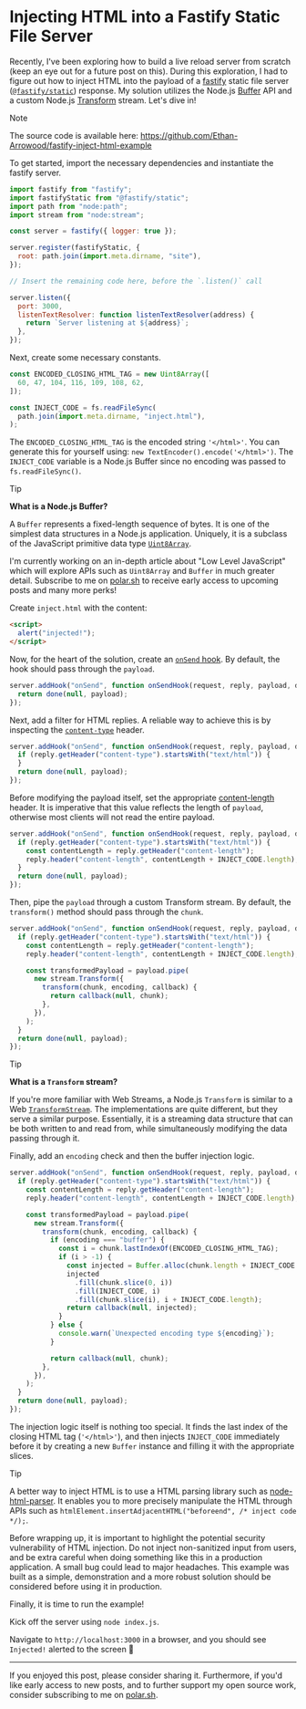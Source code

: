 # Injecting HTML into a Fastify Static File Server

Recently, I've been exploring how to build a live reload server from scratch (keep an eye out for a future post on this). During this exploration, I had to figure out how to inject HTML into the payload of a [fastify](https://fastify.dev) static file server ([`@fastify/static`](https://github.com/fastify/fastify-static)) response. My solution utilizes the Node.js [Buffer](https://nodejs.org/api/buffer.html) API and a custom Node.js [Transform](https://nodejs.org/api/stream.html#class-streamtransform) stream. Let's dive in!

> [!Note]
>
> The source code is available here: https://github.com/Ethan-Arrowood/fastify-inject-html-example

To get started, import the necessary dependencies and instantiate the fastify server.

```js
import fastify from "fastify";
import fastifyStatic from "@fastify/static";
import path from "node:path";
import stream from "node:stream";

const server = fastify({ logger: true });

server.register(fastifyStatic, {
  root: path.join(import.meta.dirname, "site"),
});

// Insert the remaining code here, before the `.listen()` call

server.listen({
  port: 3000,
  listenTextResolver: function listenTextResolver(address) {
    return `Server listening at ${address}`;
  },
});
```

Next, create some necessary constants.

```js
const ENCODED_CLOSING_HTML_TAG = new Uint8Array([
  60, 47, 104, 116, 109, 108, 62,
]);

const INJECT_CODE = fs.readFileSync(
  path.join(import.meta.dirname, "inject.html"),
);
```

The `ENCODED_CLOSING_HTML_TAG` is the encoded string `'</html>'`. You can generate this for yourself using: `new TextEncoder().encode('</html>')`. The `INJECT_CODE` variable is a Node.js Buffer since no encoding was passed to `fs.readFileSync()`.

> [!Tip]
>
> **What is a Node.js Buffer?**
>
> A `Buffer` represents a fixed-length sequence of bytes. It is one of the simplest data structures in a Node.js application. Uniquely, it is a subclass of the JavaScript primitive data type [`Uint8Array`](https://developer.mozilla.org/en-US/docs/Web/JavaScript/Reference/Global_Objects/Uint8Array).
>
> I'm currently working on an in-depth article about "Low Level JavaScript" which will explore APIs such as `Uint8Array` and `Buffer` in much greater detail. Subscribe to me on [polar.sh](https://polar.sh/Ethan-Arrowood/subscriptions) to receive early access to upcoming posts and many more perks!

Create `inject.html` with the content:

```html
<script>
  alert("injected!");
</script>
```

Now, for the heart of the solution, create an [`onSend` hook](https://fastify.dev/docs/latest/Reference/Hooks/#onsend). By default, the hook should pass through the `payload`.

```js
server.addHook("onSend", function onSendHook(request, reply, payload, done) {
  return done(null, payload);
});
```

Next, add a filter for HTML replies. A reliable way to achieve this is by inspecting the [`content-type`](https://developer.mozilla.org/en-US/docs/Web/HTTP/Headers/Content-Type) header.

```js
server.addHook("onSend", function onSendHook(request, reply, payload, done) {
  if (reply.getHeader("content-type").startsWith("text/html")) {
  }
  return done(null, payload);
});
```

Before modifying the payload itself, set the appropriate [content-length](https://developer.mozilla.org/en-US/docs/Web/HTTP/Headers/Content-Length) header. It is imperative that this value reflects the length of `payload`, otherwise most clients will not read the entire payload.

```js
server.addHook("onSend", function onSendHook(request, reply, payload, done) {
  if (reply.getHeader("content-type").startsWith("text/html")) {
    const contentLength = reply.getHeader("content-length");
    reply.header("content-length", contentLength + INJECT_CODE.length);
  }
  return done(null, payload);
});
```

Then, pipe the `payload` through a custom Transform stream. By default, the `transform()` method should pass through the `chunk`.

```js
server.addHook("onSend", function onSendHook(request, reply, payload, done) {
  if (reply.getHeader("content-type").startsWith("text/html")) {
    const contentLength = reply.getHeader("content-length");
    reply.header("content-length", contentLength + INJECT_CODE.length);

    const transformedPayload = payload.pipe(
      new stream.Transform({
        transform(chunk, encoding, callback) {
          return callback(null, chunk);
        },
      }),
    );
  }
  return done(null, payload);
});
```

> [!TIP]
>
> **What is a `Transform` stream?**
>
> If you're more familiar with Web Streams, a Node.js `Transform` is similar to a Web [`TransformStream`](https://developer.mozilla.org/en-US/docs/Web/API/TransformStream). The implementations are quite different, but they serve a similar purpose. Essentially, it is a streaming data structure that can be both written to and read from, while simultaneously modifying the data passing through it.

Finally, add an `encoding` check and then the buffer injection logic.

```js
server.addHook("onSend", function onSendHook(request, reply, payload, done) {
  if (reply.getHeader("content-type").startsWith("text/html")) {
    const contentLength = reply.getHeader("content-length");
    reply.header("content-length", contentLength + INJECT_CODE.length);

    const transformedPayload = payload.pipe(
      new stream.Transform({
        transform(chunk, encoding, callback) {
          if (encoding === "buffer") {
            const i = chunk.lastIndexOf(ENCODED_CLOSING_HTML_TAG);
            if (i > -1) {
              const injected = Buffer.alloc(chunk.length + INJECT_CODE.length);
              injected
                .fill(chunk.slice(0, i))
                .fill(INJECT_CODE, i)
                .fill(chunk.slice(i), i + INJECT_CODE.length);
              return callback(null, injected);
            }
          } else {
            console.warn(`Unexpected encoding type ${encoding}`);
          }

          return callback(null, chunk);
        },
      }),
    );
  }
  return done(null, payload);
});
```

The injection logic itself is nothing too special. It finds the last index of the closing HTML tag (`'</html>'`), and then injects `INJECT_CODE` immediately before it by creating a new `Buffer` instance and filling it with the appropriate slices.

> [!Tip]
>
> A better way to inject HTML is to use a HTML parsing library such as [node-html-parser](https://www.npmjs.com/package/node-html-parser). It enables you to more precisely manipulate the HTML through APIs such as `htmlElement.insertAdjacentHTML("beforeend", /* inject code */);`.

Before wrapping up, it is important to highlight the potential security vulnerability of HTML injection. Do not inject non-sanitized input from users, and be extra careful when doing something like this in a production application. A small bug could lead to major headaches. This example was built as a simple, demonstration and a more robust solution should be considered before using it in production.

Finally, it is time to run the example!

Kick off the server using `node index.js`.

Navigate to `http://localhost:3000` in a browser, and you should see `Injected!` alerted to the screen 🎉

---

If you enjoyed this post, please consider sharing it. Furthermore, if you'd like early access to new posts, and to further support my open source work, consider subscribing to me on [polar.sh](https://polar.sh/Ethan-Arrowood/subscriptions).
